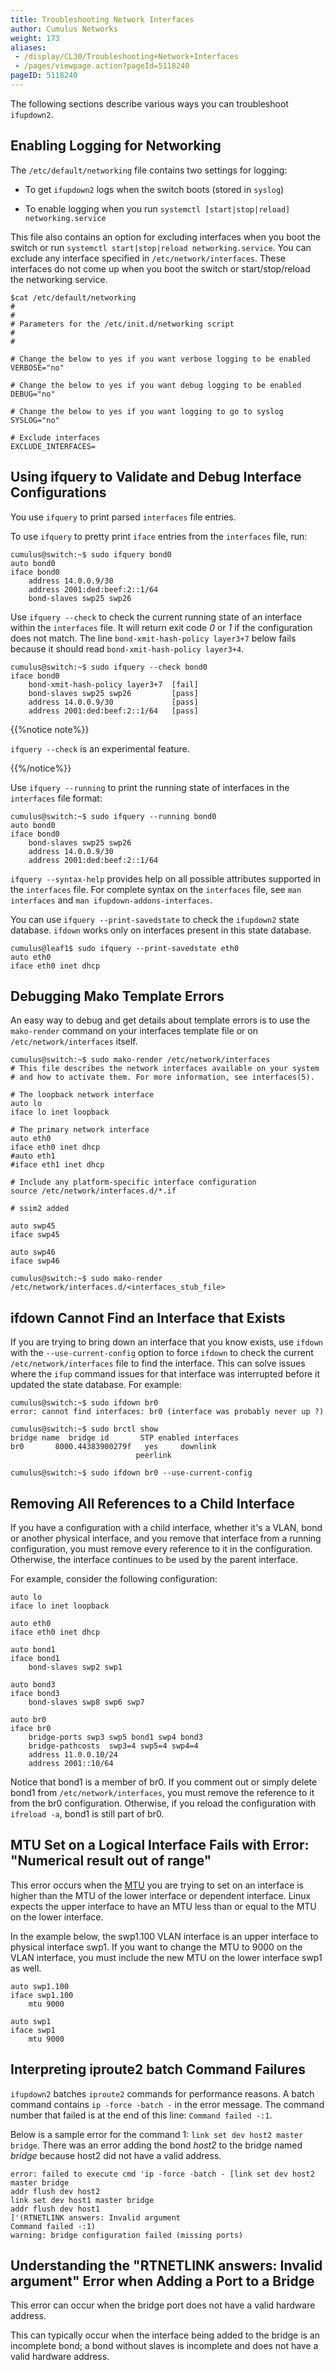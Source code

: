 ```yaml
---
title: Troubleshooting Network Interfaces
author: Cumulus Networks
weight: 173
aliases:
 - /display/CL30/Troubleshooting+Network+Interfaces
 - /pages/viewpage.action?pageId=5118240
pageID: 5118240
---
```

The following sections describe various ways you can troubleshoot
`ifupdown2`.

## Enabling Logging for Networking</span>

The `/etc/default/networking` file contains two settings for logging:

  - To get `ifupdown2` logs when the switch boots (stored in `syslog`)

  - To enable logging when you run `systemctl [start|stop|reload]
    networking.service`

This file also contains an option for excluding interfaces when you boot
the switch or run `systemctl start|stop|reload networking.service`. You
can exclude any interface specified in `/etc/network/interfaces`. These
interfaces do not come up when you boot the switch or start/stop/reload
the networking service.

    $cat /etc/default/networking
    #
    #
    # Parameters for the /etc/init.d/networking script
    #
    #
    
    # Change the below to yes if you want verbose logging to be enabled
    VERBOSE="no"
    
    # Change the below to yes if you want debug logging to be enabled
    DEBUG="no"
    
    # Change the below to yes if you want logging to go to syslog
    SYSLOG="no"
    
    # Exclude interfaces
    EXCLUDE_INTERFACES=

## Using ifquery to Validate and Debug Interface Configurations</span>

You use `ifquery` to print parsed `interfaces` file entries.

To use `ifquery` to pretty print `iface` entries from the `interfaces`
file, run:

    cumulus@switch:~$ sudo ifquery bond0
    auto bond0
    iface bond0
        address 14.0.0.9/30
        address 2001:ded:beef:2::1/64
        bond-slaves swp25 swp26

Use `ifquery --check` to check the current running state of an interface
within the `interfaces` file. It will return exit code *0* or *1* if the
configuration does not match. The line `bond-xmit-hash-policy layer3+7`
below fails because it should read `bond-xmit-hash-policy layer3+4`.

    cumulus@switch:~$ sudo ifquery --check bond0
    iface bond0
        bond-xmit-hash-policy layer3+7  [fail]
        bond-slaves swp25 swp26         [pass]
        address 14.0.0.9/30             [pass]
        address 2001:ded:beef:2::1/64   [pass]

{{%notice note%}}

`ifquery --check` is an experimental feature.

{{%/notice%}}

Use `ifquery --running` to print the running state of interfaces in the
`interfaces` file format:

    cumulus@switch:~$ sudo ifquery --running bond0
    auto bond0
    iface bond0
        bond-slaves swp25 swp26
        address 14.0.0.9/30
        address 2001:ded:beef:2::1/64

`ifquery --syntax-help` provides help on all possible attributes
supported in the `interfaces` file. For complete syntax on the
`interfaces` file, see `man interfaces` and `man
ifupdown-addons-interfaces`.

You can use `ifquery --print-savedstate` to check the `ifupdown2` state
database. `ifdown` works only on interfaces present in this state
database.

``` highlight-python
cumulus@leaf1$ sudo ifquery --print-savedstate eth0  
auto eth0
iface eth0 inet dhcp
```

## Debugging Mako Template Errors</span>

An easy way to debug and get details about template errors is to use the
`mako-render` command on your interfaces template file or on
`/etc/network/interfaces` itself.

    cumulus@switch:~$ sudo mako-render /etc/network/interfaces
    # This file describes the network interfaces available on your system
    # and how to activate them. For more information, see interfaces(5).
      
    # The loopback network interface
    auto lo
    iface lo inet loopback
      
    # The primary network interface
    auto eth0
    iface eth0 inet dhcp
    #auto eth1
    #iface eth1 inet dhcp
      
    # Include any platform-specific interface configuration
    source /etc/network/interfaces.d/*.if
      
    # ssim2 added
      
    auto swp45
    iface swp45
      
    auto swp46
    iface swp46
      
    cumulus@switch:~$ sudo mako-render /etc/network/interfaces.d/<interfaces_stub_file>

## ifdown Cannot Find an Interface that Exists</span>

If you are trying to bring down an interface that you know exists, use
`ifdown` with the `--use-current-config` option to force `ifdown` to
check the current `/etc/network/interfaces` file to find the interface.
This can solve issues where the `ifup` command issues for that interface
was interrupted before it updated the state database. For example:

    cumulus@switch:~$ sudo ifdown br0
    error: cannot find interfaces: br0 (interface was probably never up ?)
    
    cumulus@switch:~$ sudo brctl show
    bridge name  bridge id       STP enabled interfaces
    br0       8000.44383900279f   yes     downlink
                                peerlink
    
    cumulus@switch:~$ sudo ifdown br0 --use-current-config 

## Removing All References to a Child Interface</span>

If you have a configuration with a child interface, whether it's a VLAN,
bond or another physical interface, and you remove that interface from a
running configuration, you must remove every reference to it in the
configuration. Otherwise, the interface continues to be used by the
parent interface.

For example, consider the following configuration:

    auto lo
    iface lo inet loopback
    
    auto eth0
    iface eth0 inet dhcp
    
    auto bond1
    iface bond1
        bond-slaves swp2 swp1
    
    auto bond3
    iface bond3
        bond-slaves swp8 swp6 swp7
    
    auto br0
    iface br0
        bridge-ports swp3 swp5 bond1 swp4 bond3
        bridge-pathcosts  swp3=4 swp5=4 swp4=4
        address 11.0.0.10/24
        address 2001::10/64

Notice that bond1 is a member of br0. If you comment out or simply
delete bond1 from `/etc/network/interfaces`, you must remove the
reference to it from the br0 configuration. Otherwise, if you reload the
configuration with `ifreload -a`, bond1 is still part of br0.

## MTU Set on a Logical Interface Fails with Error: "Numerical result out of range"</span>

This error occurs when the
[MTU](/cumulus-linux-30/Configuring-and-Managing-Network-Interfaces/Layer-1-and-Switch-Port-Attributes/#mtu-span)
you are trying to set on an interface is higher than the MTU of the
lower interface or dependent interface. Linux expects the upper
interface to have an MTU less than or equal to the MTU on the lower
interface.

In the example below, the swp1.100 VLAN interface is an upper interface
to physical interface swp1. If you want to change the MTU to 9000 on the
VLAN interface, you must include the new MTU on the lower interface swp1
as well.

    auto swp1.100 
    iface swp1.100 
        mtu 9000 
      
    auto swp1 
    iface swp1  
        mtu 9000

## Interpreting iproute2 batch Command Failures</span>

`ifupdown2` batches `iproute2` commands for performance reasons. A batch
command contains `ip -force -batch -` in the error message. The command
number that failed is at the end of this line: `Command failed -:1`.

Below is a sample error for the command 1: `link set dev host2 master
bridge`. There was an error adding the bond *host2* to the bridge named
*bridge* because host2 did not have a valid address.

    error: failed to execute cmd 'ip -force -batch - [link set dev host2 master bridge
    addr flush dev host2
    link set dev host1 master bridge
    addr flush dev host1
    ]'(RTNETLINK answers: Invalid argument 
    Command failed -:1) 
    warning: bridge configuration failed (missing ports) 

## Understanding the "RTNETLINK answers: Invalid argument" Error when Adding a Port to a Bridge</span>

This error can occur when the bridge port does not have a valid hardware
address.

This can typically occur when the interface being added to the bridge is
an incomplete bond; a bond without slaves is incomplete and does not
have a valid hardware address.

